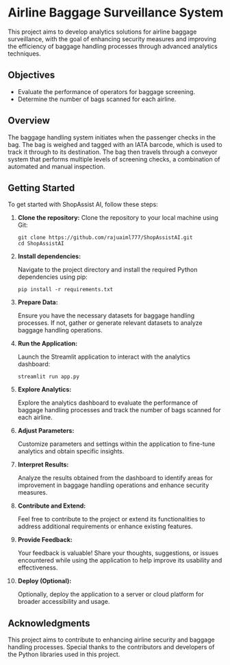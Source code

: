 # Airline Baggage Surveillance System

This project aims to develop analytics solutions for airline baggage surveillance, with the goal of enhancing security measures and improving the efficiency of baggage handling processes through advanced analytics techniques.

## Objectives

- Evaluate the performance of operators for baggage screening.
- Determine the number of bags scanned for each airline.

## Overview

The baggage handling system initiates when the passenger checks in the bag. The bag is weighed and tagged with an IATA barcode, which is used to track it through to its destination. The bag then travels through a conveyor system that performs multiple levels of screening checks, a combination of automated and manual inspection.


## Getting Started

To get started with ShopAssist AI, follow these steps:

1. **Clone the repository:**
    Clone the repository to your local machine using Git:
   ```
   git clone https://github.com/rajuaiml777/ShopAssistAI.git
   cd ShopAssistAI
   ```
2. **Install dependencies:**

    Navigate to the project directory and install the required Python dependencies using pip:
    ```   
    pip install -r requirements.txt
    ```

3. **Prepare Data:**

    Ensure you have the necessary datasets for baggage handling processes. If not, gather or generate relevant datasets to analyze baggage handling operations.

4. **Run the Application:**

    Launch the Streamlit application to interact with the analytics dashboard:
    ```
    streamlit run app.py
    ```
5. **Explore Analytics:**

    Explore the analytics dashboard to evaluate the performance of baggage handling processes and track the number of bags scanned for each airline.

6. **Adjust Parameters:**

    Customize parameters and settings within the application to fine-tune analytics and obtain specific insights.

7. **Interpret Results:**

    Analyze the results obtained from the dashboard to identify areas for improvement in baggage handling operations and enhance security measures.

8. **Contribute and Extend:**

    Feel free to contribute to the project or extend its functionalities to address additional requirements or enhance existing features.

9. **Provide Feedback:**

    Your feedback is valuable! Share your thoughts, suggestions, or issues encountered while using the application to help improve its usability and effectiveness.

10. **Deploy (Optional):**

    Optionally, deploy the application to a server or cloud platform for broader accessibility and usage.

    
## Acknowledgments

This project aims to contribute to enhancing airline security and baggage handling processes. Special thanks to the contributors and developers of the Python libraries used in this project.



